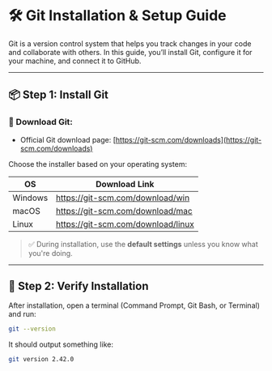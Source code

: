 # 🛠 Git Installation & Setup Guide

Git is a version control system that helps you track changes in your code and collaborate with others. In this guide, you’ll install Git, configure it for your machine, and connect it to GitHub.

---

## 📦 Step 1: Install Git

### 🔗 Download Git:
- Official Git download page: [https://git-scm.com/downloads](https://git-scm.com/downloads)

Choose the installer based on your operating system:

| OS        | Download Link |
|-----------|----------------|
| Windows   | https://git-scm.com/download/win |
| macOS     | https://git-scm.com/download/mac |
| Linux     | https://git-scm.com/download/linux |

> ✅ During installation, use the **default settings** unless you know what you're doing.

---

## 🧪 Step 2: Verify Installation

After installation, open a terminal (Command Prompt, Git Bash, or Terminal) and run:

```bash
git --version
```
It should output something like:
```bash
git version 2.42.0
```

